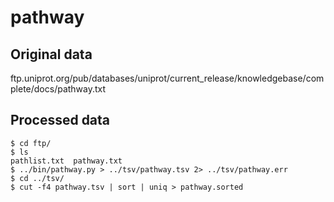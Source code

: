# pathway

## Original data

ftp.uniprot.org/pub/databases/uniprot/current_release/knowledgebase/complete/docs/pathway.txt

## Processed data

```
$ cd ftp/
$ ls
pathlist.txt  pathway.txt
$ ../bin/pathway.py > ../tsv/pathway.tsv 2> ../tsv/pathway.err
$ cd ../tsv/
$ cut -f4 pathway.tsv | sort | uniq > pathway.sorted
```
